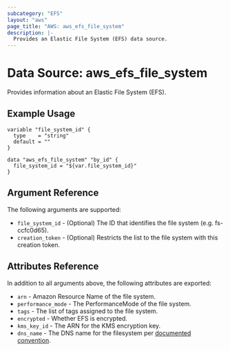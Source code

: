 ```yaml
---
subcategory: "EFS"
layout: "aws"
page_title: "AWS: aws_efs_file_system"
description: |-
  Provides an Elastic File System (EFS) data source.
---
```


# Data Source: aws_efs_file_system

Provides information about an Elastic File System (EFS).

## Example Usage

```hcl
variable "file_system_id" {
  type    = "string"
  default = ""
}

data "aws_efs_file_system" "by_id" {
  file_system_id = "${var.file_system_id}"
}
```

## Argument Reference

The following arguments are supported:

* `file_system_id` - (Optional) The ID that identifies the file system (e.g. fs-ccfc0d65).
* `creation_token` - (Optional) Restricts the list to the file system with this creation token.

## Attributes Reference

In addition to all arguments above, the following attributes are exported:

* `arn` - Amazon Resource Name of the file system.
* `performance_mode` - The PerformanceMode of the file system.
* `tags` - The list of tags assigned to the file system.
* `encrypted` - Whether EFS is encrypted.
* `kms_key_id` - The ARN for the KMS encryption key.
* `dns_name` - The DNS name for the filesystem per [documented convention](http://docs.aws.amazon.com/efs/latest/ug/mounting-fs-mount-cmd-dns-name.html).
